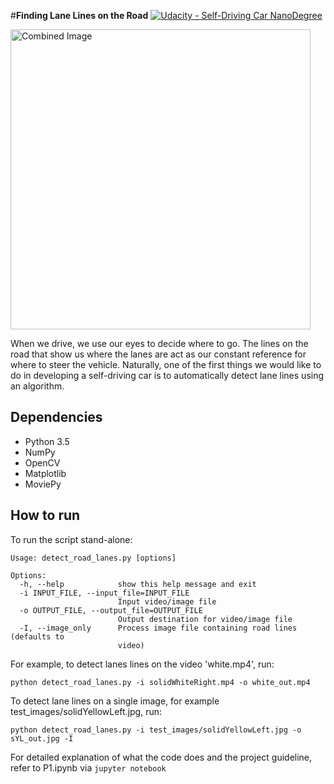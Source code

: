 #**Finding Lane Lines on the Road**
[![Udacity - Self-Driving Car NanoDegree](https://s3.amazonaws.com/udacity-sdc/github/shield-carnd.svg)](http://www.udacity.com/drive)

<img src="laneLines_thirdPass.jpg" width="480" alt="Combined Image" />

When we drive, we use our eyes to decide where to go.  The lines on the road that show us where the lanes are act as our constant reference for where to steer the vehicle.  Naturally, one of the first things we would like to do in developing a self-driving car is to automatically detect lane lines using an algorithm.

## Dependencies
* Python 3.5
* NumPy
* OpenCV
* Matplotlib
* MoviePy

## How to run
To run the script stand-alone:

```
Usage: detect_road_lanes.py [options]

Options:
  -h, --help            show this help message and exit
  -i INPUT_FILE, --input_file=INPUT_FILE
                        Input video/image file
  -o OUTPUT_FILE, --output_file=OUTPUT_FILE
                        Output destination for video/image file
  -I, --image_only      Process image file containing road lines (defaults to
                        video)
```

For example, to detect lanes lines on the video 'white.mp4', run:

```python detect_road_lanes.py -i solidWhiteRight.mp4 -o white_out.mp4```

To detect lane lines on a single image, for example test_images/solidYellowLeft.jpg, run:

```python detect_road_lanes.py -i test_images/solidYellowLeft.jpg -o sYL_out.jpg -I```

For detailed explanation of what the code does and the project guideline, refer to P1.ipynb via ```jupyter notebook```
